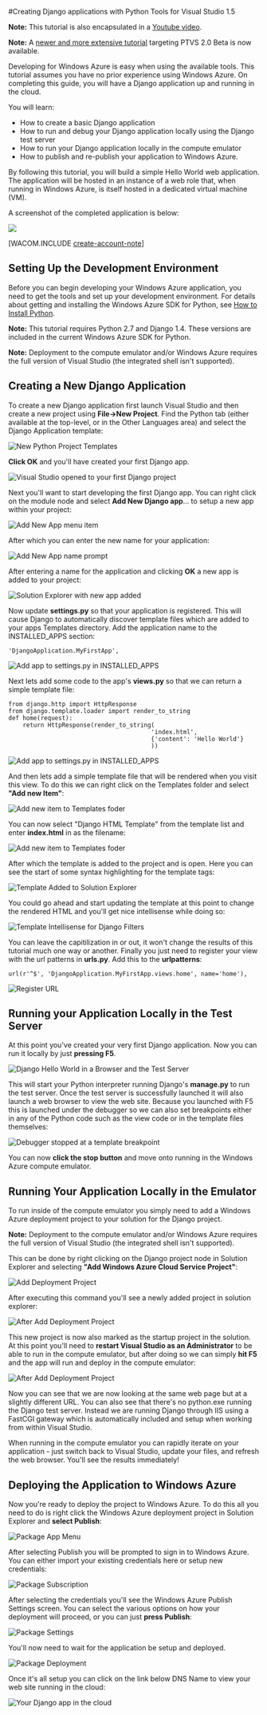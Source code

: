 <properties linkid="develop-python-django-with-visual-studio" urlDisplayName="Django with Visual Studio" pageTitle="Django with Visual Studio (Python) - Windows Azure tutorial" metaKeywords="Azure Django web app, Azure Django virtual machine" description="A tutorial that teaches you how to build a Django web application hosted in a Windows Azure virtual machine." metaCanonical="" services="cloud-services" documentationCenter="Python" title="Creating Django applications with Python Tools for Visual Studio 1.5" authors=""  solutions="" writer="" manager="" editor=""  />





#Creating Django applications with Python Tools for Visual Studio 1.5

**Note:** This tutorial is also encapsulated in a [Youtube video](http://www.youtube.com/watch?v=UsLti4KlgAY).

**Note:** A [newer and more extensive tutorial][] targeting PTVS 2.0 Beta is now available.

Developing for Windows Azure is easy when using the available tools.
This tutorial assumes you have no prior experience using Windows Azure.
On completing this guide, you will have a Django application up and running in the cloud.

You will learn:

-   How to create a basic Django application
-   How to run and debug your Django application locally using the Django test server
-   How to run your Django application locally in the compute emulator
-   How to publish and re-publish your application to Windows Azure.

By following this tutorial, you will build a simple Hello World web
application. The application will be hosted in an instance of a web role
that, when running in Windows Azure, is itself hosted in a dedicated
virtual machine (VM).

A screenshot of the completed application is below:

![](./media/python-django-app-tools-visual-studio/ptvs-dj-FirstAppInCloud.png)

[WACOM.INCLUDE [create-account-note](../includes/create-account-note.md)]

## <a id="setup"> </a>Setting Up the Development Environment

Before you can begin developing your Windows Azure application, you need to get the tools and set up your development environment. For details about getting and installing the Windows Azure SDK for Python, see [How to Install Python][].

**Note:** This tutorial requires Python 2.7 and Django 1.4. These versions are included in the current Windows Azure SDK for Python.

**Note:** Deployment to the compute emulator and/or Windows Azure requires the full version of Visual Studio (the integrated shell isn't supported).

## Creating a New Django Application

To create a new Django application first launch Visual Studio and then create a new project using **File->New Project**.  Find the Python tab (either available at the top-level, or in the Other Languages area) and select the Django Application template:



![New Python Project Templates](./media/python-django-app-tools-visual-studio/ptvs-dj-NewProject.png)



**Click OK** and you'll have created your first Django app.


![Visual Studio opened to your first Django project](./media/python-django-app-tools-visual-studio/ptvs-dj-FirstProject.png)

Next you'll want to start developing the first Django app.  You can right click on the module node and select **Add New Django app**... to setup a new app within your project:

![Add New App menu item](./media/python-django-app-tools-visual-studio/ptvs-dj-AddNewApp.png)

After which you can enter the new name for your application:

![Add New App name prompt](./media/python-django-app-tools-visual-studio/ptvs-dj-AddNewAppPrompt.png)

After entering a name for the application and clicking **OK** a new app is added to your project:

![Solution Explorer with new app added](./media/python-django-app-tools-visual-studio/ptvs-dj-MyFirstApp.png)

Now update **settings.py** so that your application is registered.  This will cause Django to automatically discover template files which are added to your apps Templates directory. Add the application name to the INSTALLED_APPS section:

	'DjangoApplication.MyFirstApp',

![Add app to settings.py in INSTALLED_APPS](./media/python-django-app-tools-visual-studio/ptvs-dj-InstallApp.png)

Next lets add some code to the app's **views.py** so that we can return a simple template file:

	from django.http import HttpResponse
	from django.template.loader import render_to_string
	def home(request):
		return HttpResponse(render_to_string(
											'index.html',
											{'content': 'Hello World'}
											))


![Add app to settings.py in INSTALLED_APPS](./media/python-django-app-tools-visual-studio/ptvs-dj-FirstView.png)

And then lets add a simple template file that will be rendered when you visit this view.  To do this we can right click on the Templates folder and select **"Add new Item"**:

![Add new item to Templates foder](./media/python-django-app-tools-visual-studio/ptvs-dj-AddFirstTemplate.png)

You can now select "Django HTML Template" from the template list and enter **index.html** in as the filename:

![Add new item to Templates foder](./media/python-django-app-tools-visual-studio/ptvs-dj-NewDjangoTemplate.png)

After which the template is added to the project and is open.  Here you can see the start of some syntax highlighting for the template tags:

![Template Added to Solution Explorer](./media/python-django-app-tools-visual-studio/ptvs-dj-TemplateAdded.png)

You could go ahead and start updating the template at this point to change the rendered HTML and you'll get nice intellisense while doing so:

![Template Intellisense for Django Filters](./media/python-django-app-tools-visual-studio/ptvs-dj-TemplateIntellisense.png)

You can leave the capitilization in or out, it won't change the results of this tutorial much one way or another.  Finally you just need to register your view with the url patterns in **urls.py**.  Add this to the **urlpatterns**:

	url(r'^$', 'DjangoApplication.MyFirstApp.views.home', name='home'),

![Register URL](./media/python-django-app-tools-visual-studio/ptvs-dj-RegisterUrl.png)

## Running your Application Locally in the Test Server

At this point you've created your very first Django application.  Now you can run it locally by just **pressing F5**.  

![Django Hello World in a Browser and the Test Server](./media/python-django-app-tools-visual-studio/ptvs-dj-DjangoHelloWorldTestServer.png)

This will start your Python interpreter running Django's **manage.py** to run the test server.  Once the test server is successfully launched it will also launch a web browser to view the web site.  Because you launched with F5 this is launched under the debugger so we can also set breakpoints either in any of the Python code such as the view code or in the template files themselves:

![Debugger stopped at a template breakpoint](./media/python-django-app-tools-visual-studio/ptvs-dj-TemplateBreakpoint.png)

You can now **click the stop button** and move onto running in the Windows Azure compute emulator.

## Running Your Application Locally in the Emulator	

To run inside of the compute emulator you simply need to add a Windows Azure deployment project to your solution for the Django project.  

**Note:** Deployment to the compute emulator and/or Windows Azure requires the full version of Visual Studio (the integrated shell isn't supported).

This can be done by right clicking on the Django project node in Solution Explorer and selecting **"Add Windows Azure Cloud Service Project"**:

![Add Deployment Project](./media/python-django-app-tools-visual-studio/ptvs-dj-AddDeploymentProject.png)

After executing this command you'll see a newly added project in solution explorer:

![After Add Deployment Project](./media/python-django-app-tools-visual-studio/ptvs-dj-AfterDeployProjAdded.png)

This new project is now also marked as the startup project in the solution.  At this point you'll need to **restart Visual Studio as an Administrator** to be able to run in the compute emulator, but after doing so we can simply **hit F5** and the app will run and deploy in the compute emulator:

![After Add Deployment Project](./media/python-django-app-tools-visual-studio/ptvs-dj-ComputeEmulator.png)

Now you can see that we are now looking at the same web page but at a slightly different URL.  You can also see that there's no python.exe running the Django test server.  Instead we are running Django through IIS using a FastCGI gateway which is automatically included and setup when working from within Visual Studio.  

When running in the compute emulator you can rapidly iterate on your application - just switch back to Visual Studio, update your files, and refresh the web browser.  You'll see the results immediately!

## Deploying the Application to Windows Azure

Now you're ready to deploy the project to Windows Azure. To do this all you need to do is right click the Windows Azure deployment project in Solution Explorer and **select Publish**:

![Package App Menu](./media/python-django-app-tools-visual-studio/ptvs-dj-publish1.png)

After selecting Publish you will be prompted to sign in to Windows Azure.  You can either import your existing credentials here or setup new credentials:

![Package Subscription](./media/python-django-app-tools-visual-studio/ptvs-dj-publish2.png)

After selecting the credentials you'll see the Windows Azure Publish Settings screen.  You can select the various options on how your deployment will proceed, or you can just **press Publish**:

![Package Settings](./media/python-django-app-tools-visual-studio/ptvs-dj-publish3.png)

You'll now need to wait for the application be setup and deployed.

![Package Deployment](./media/python-django-app-tools-visual-studio/ptvs-dj-publish4.png)

Once it's all setup you can click on the link below DNS Name to view your web site running in the cloud:


![Your Django app in the cloud](./media/python-django-app-tools-visual-studio/ptvs-dj-FirstAppInCloud.png)


[How to Install Python]: ./python-how-to-install/
[newer and more extensive tutorial]: ./web-sites-python-create-deploy-django-app/

